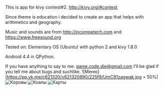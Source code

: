 This is app for kivy contest#2.
http://kivy.org/#contest

Since theme is education i decided to create an app that helps with arithmetics and geography. 

Music and sounds are from
http://incompetech.com
and
https://www.freesound.org

Tested on:
Elementary OS (Ubuntu) with python 2 and kivy 1.8.0

Android 4.4 in QPython.

If you have anything to say to me:
game.code.die@gmail.com
I'll be glad if you tell me about bugs and suchlike.
![Меню](https://pp.vk.me/c621320/v621320890/225f9/UmC91zagwak.jpg = 50%)
![Коровы](https://pp.vk.me/c621320/v621320890/225ef/o8tNOTALZHI.jpg)
![Коалы](https://pp.vk.me/c621320/v621320890/225db/ZfpZwrYiAwU.jpg)
![Карты](https://pp.vk.me/c621320/v621320890/225e5/va856LYasCA.jpg)
